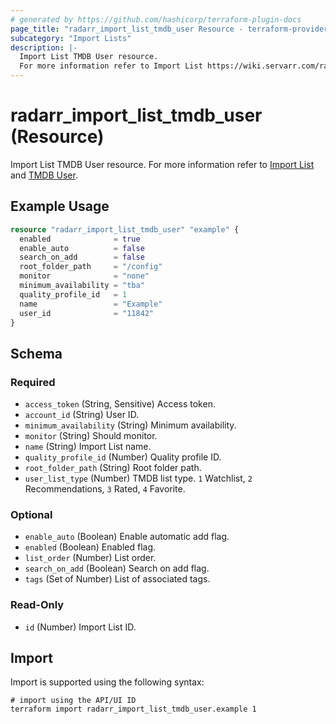 ```yaml
---
# generated by https://github.com/hashicorp/terraform-plugin-docs
page_title: "radarr_import_list_tmdb_user Resource - terraform-provider-radarr"
subcategory: "Import Lists"
description: |-
  Import List TMDB User resource.
  For more information refer to Import List https://wiki.servarr.com/radarr/settings#import-lists and TMDB User https://wiki.servarr.com/radarr/supported#tmdbuserimport.
---
```


# radarr_import_list_tmdb_user (Resource)

<!-- subcategory:Import Lists -->
Import List TMDB User resource.
For more information refer to [Import List](https://wiki.servarr.com/radarr/settings#import-lists) and [TMDB User](https://wiki.servarr.com/radarr/supported#tmdbuserimport).

## Example Usage

```terraform
resource "radarr_import_list_tmdb_user" "example" {
  enabled              = true
  enable_auto          = false
  search_on_add        = false
  root_folder_path     = "/config"
  monitor              = "none"
  minimum_availability = "tba"
  quality_profile_id   = 1
  name                 = "Example"
  user_id              = "11842"
}
```

<!-- schema generated by tfplugindocs -->
## Schema

### Required

- `access_token` (String, Sensitive) Access token.
- `account_id` (String) User ID.
- `minimum_availability` (String) Minimum availability.
- `monitor` (String) Should monitor.
- `name` (String) Import List name.
- `quality_profile_id` (Number) Quality profile ID.
- `root_folder_path` (String) Root folder path.
- `user_list_type` (Number) TMDB list type. `1` Watchlist, `2` Recommendations, `3` Rated, `4` Favorite.

### Optional

- `enable_auto` (Boolean) Enable automatic add flag.
- `enabled` (Boolean) Enabled flag.
- `list_order` (Number) List order.
- `search_on_add` (Boolean) Search on add flag.
- `tags` (Set of Number) List of associated tags.

### Read-Only

- `id` (Number) Import List ID.

## Import

Import is supported using the following syntax:

```shell
# import using the API/UI ID
terraform import radarr_import_list_tmdb_user.example 1
```
